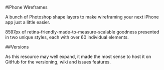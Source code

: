 #iPhone Wireframes

A bunch of Photoshop shape layers to make wireframing your next iPhone app just a little easier.

8597px of retina-friendly-made-to-measure-scalable goodness presented in two unique styles, each with over 60 individual elements.

##Versions

As this resource may well expand, it made the most sense to host it on GitHub for the versioning, wiki and issues features.
